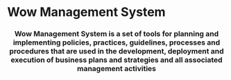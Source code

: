 # Wow Management System

<h3 align="center">
Wow Management System is a set of tools for planning and implementing policies, practices, guidelines, processes and procedures that are used in the development, deployment and execution of business plans and strategies and all associated management activities
</h3>

